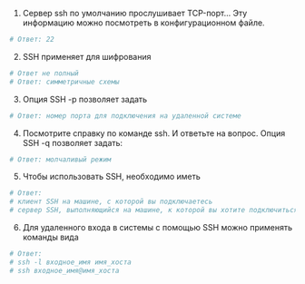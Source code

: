 1. Сервер ssh по умолчанию прослушивает TCP-порт... Эту информацию можно посмотреть в конфигурационном файле.
```sh
# Ответ: 22
```

2. SSH применяет для шифрования
```sh
# Ответ не полный
# Ответ: симметричные схемы
```

3. Опция SSH -p позволяет задать
```sh
# Ответ: номер порта для подключения на удаленной системе
```

4. Посмотрите справку по команде ssh. И ответьте на вопрос. Опция SSH -q позволяет задать:
```sh
# Ответ: молчаливый режим
```

5. Чтобы использовать SSH, необходимо иметь
```sh
# Ответ:
# клиент SSH на машине, с которой вы подключаетесь
# сервер SSH, выполняющийся на машине, к которой вы хотите подключиться
```

6. Для удаленного входа в системы с помощью SSH можно применять команды вида
```sh
# Ответ:
# ssh -l входное_имя имя_хоста
# ssh входное_имя@имя_хоста
```